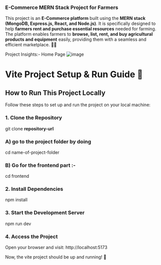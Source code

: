 ### **E-Commerce MERN Stack Project for Farmers**  

This project is an **E-Commerce platform** built using the **MERN stack (MongoDB, Express.js, React, and Node.js)**. It is specifically designed to help **farmers rent and purchase essential resources** needed for farming. The platform enables farmers to **browse, list, rent, and buy agricultural products and equipment** easily, providing them with a seamless and efficient marketplace. 🚜🌱

Project Insights:-
Home Page
![image](https://github.com/user-attachments/assets/6f59e710-d42a-4683-8d16-a11c50d8e1a1)

# Vite Project Setup & Run Guide 🚀  

## **How to Run This Project Locally**  

Follow these steps to set up and run the project on your local machine:  

### **1. Clone the Repository**
git clone **repository-url** <br>

### A) go to the project folder by doing
cd name-of-project-folder

### B) Go for the frontend part :-

cd frontend

### **2. Install Dependencies**
npm install

### **3. Start the Development Server**

npm run dev

### **4. Access the Project**
Open your browser and visit: http://localhost:5173

Now, the vite project should be up and running! 🎉

